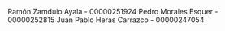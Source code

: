 Ramón Zamduio Ayala - 00000251924
Pedro Morales Esquer - 00000252815
Juan Pablo Heras Carrazco - 00000247054
